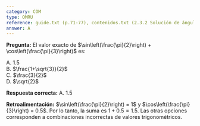 ```yaml
---
category: COM
type: OMRU
reference: guide.txt (p.71-77), contenidos.txt (2.3.2 Solución de ángulos en triángulos rectángulos)
answer: A
---
```


**Pregunta:**
El valor exacto de $\sin\left(\frac{\pi}{2}\right) + \cos\left(\frac{\pi}{3}\right)$ es:

A. 1.5  
B. $\frac{1+\sqrt{3}}{2}$  
C. $\frac{3}{2}$  
D. $\sqrt{2}$

**Respuesta correcta:** A. 1.5

**Retroalimentación:**
$\sin\left(\frac{\pi}{2}\right) = 1$ y $\cos\left(\frac{\pi}{3}\right) = 0.5$. Por lo tanto, la suma es $1 + 0.5 = 1.5$. Las otras opciones corresponden a combinaciones incorrectas de valores trigonométricos.